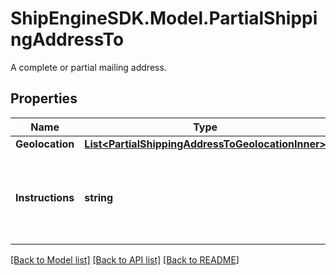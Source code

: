 # ShipEngineSDK.Model.PartialShippingAddressTo
A complete or partial mailing address.

## Properties

Name | Type | Description | Notes
------------ | ------------- | ------------- | -------------
**Geolocation** | [**List&lt;PartialShippingAddressToGeolocationInner&gt;**](PartialShippingAddressToGeolocationInner.md) |  | [optional] 
**Instructions** | **string** | Additional text about how to handle the shipment at this address.  | [optional] 

[[Back to Model list]](../../README.md#documentation-for-models) [[Back to API list]](../../README.md#documentation-for-api-endpoints) [[Back to README]](../../README.md)

